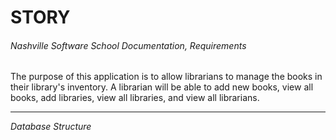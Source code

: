 # STORY
###### Nashville Software School Documentation, Requirements #####
The purpose of this application is to allow librarians to manage the books in their library's inventory. A librarian will be able to add new books, view all books, add libraries, view all libraries, and view all librarians. <hr />

*Database Structure*
![]()
